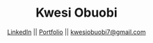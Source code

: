 <h1 align="center"> Kwesi Obuobi </h1> 
<p align="center">
<!--  <a href="https://www.google.com"> Portfolio  |  </a> -->
 <a href="https://www.linkedin.com/in/kwesi-obuobi"> LinkedIn</a> || 
 <a href="https://kwesiobuobi.onrender.com/"> Portfolio</a> || 
 <a href="https://kwesiobuobi7@gmail.com"> kwesiobuobi7@gmail.com   </a>
 
<!--  <a href="https://www.google.com"> Medium  |  </a>
 <a href="https://www.google.com"> AngelList  </a> -->
</p> 
<br /> 
